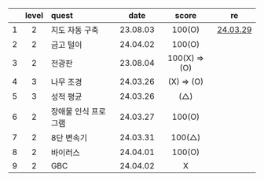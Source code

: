 |     | level | quest                |   date   |     score     | re                                         |
| :-: | :---: | :------------------- | :------: | :-----------: | ------------------------------------------ |
|  1  |   2   | 지도 자동 구축       | 23.08.03 |    100(O)     | [24.03.29](./replay/지도%20자동%20구축.js) |
|  2  |   2   | 금고 털이            | 24.04.02 |    100(O)     |
|  3  |   2   | 전광판               | 23.08.04 | 100(X) => (O) |
|  4  |   3   | 나무 조경            | 24.03.26 |  (X) => (O)   |
|  5  |   3   | 성적 평균            | 24.03.26 |      (△)      |
|  6  |   2   | 장애물 인식 프로그램 | 24.03.27 |    100(O)     |
|  7  |   2   | 8단 변속기           | 24.03.31 |    100(△)     |
|  8  |   2   | 바이러스             | 24.04.01 |    100(O)     |
|  9  |   2   | GBC                  | 24.04.02 |       X       |
